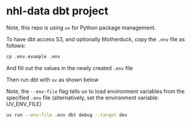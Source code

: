# nhl-data dbt project

Note, this repo is using `uv` for Python package management.

To have dbt access S3, and optionally Motherduck, copy the `.env` file as follows:

```bash
cp .env.example .env
```

And fill out the values in the newly created `.env` file

Then run dbt with `uv` as shown below

Note, the `--env-file` flag tells uv to load environment variables from the specified `.env` file (alternatively, set the environment variable: UV_ENV_FILE)

```bash
uv run --env-file .env dbt debug --target dev
```

